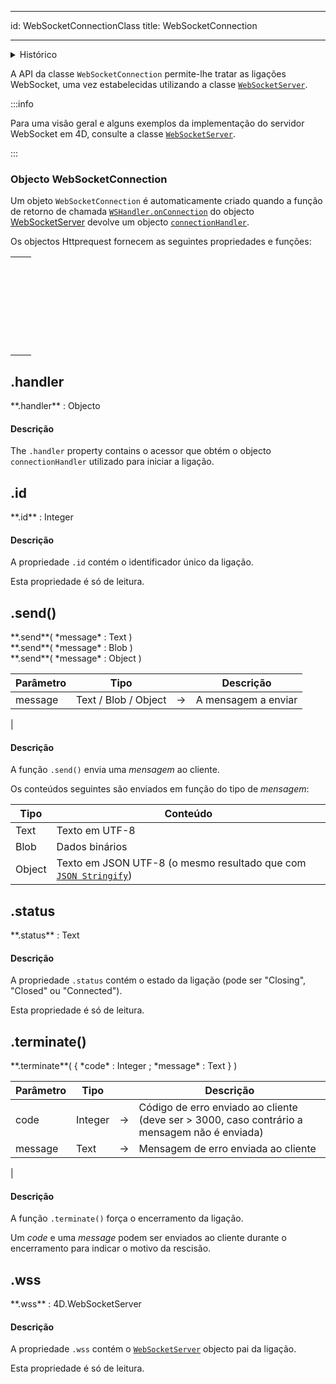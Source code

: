 - - -
id: WebSocketConnectionClass title: WebSocketConnection
- - -

<details><summary>Histórico</summary>

| Versão | Mudanças   |
| ------ | ---------- |
| v20    | Adicionado |

</details>

A API da classe `WebSocketConnection` permite-lhe tratar as ligações WebSocket, uma vez estabelecidas utilizando a classe [`WebSocketServer`](WebSocketServerClass.md).

:::info

Para uma visão geral e alguns exemplos da implementação do servidor WebSocket em 4D, consulte a classe [`WebSocketServer`](WebSocketServerClass.md).

:::


### Objecto WebSocketConnection

Um objeto `WebSocketConnection` é automaticamente criado quando a função de retorno de chamada [`WSHandler.onConnection`](WebSocketServerClass.md#wsshandler-parameter) do objecto [WebSocketServer](WebSocketServerClass.md#4dwebsocketservernew) devolve um objecto [`connectionHandler`](WebSocketServerClass.md#connectionhandler-object).

Os objectos Httprequest fornecem as seguintes propriedades e funções:

|                                                                                                                                                                                         |
| --------------------------------------------------------------------------------------------------------------------------------------------------------------------------------------- |
| [<!-- INCLUDE #WebSocketConnectionClass.handler.Syntax -->](#handler)&nbsp;&nbsp;&nbsp;&nbsp;<!-- INCLUDE #WebSocketConnectionClass.handler.Summary -->|
| [<!-- INCLUDE #WebSocketConnectionClass.id.Syntax -->](#id)&nbsp;&nbsp;&nbsp;&nbsp;<!-- INCLUDE #WebSocketConnectionClass.id.Summary -->|
| [<!-- INCLUDE #WebSocketConnectionClass.send().Syntax -->](#send())&nbsp;&nbsp;&nbsp;&nbsp;<!-- INCLUDE #WebSocketConnectionClass.send().Summary -->|
| [<!-- INCLUDE #WebSocketConnectionClass.status.Syntax -->](#status)&nbsp;&nbsp;&nbsp;&nbsp;<!-- INCLUDE #WebSocketConnectionClass.status.Summary -->|
| [<!-- INCLUDE #WebSocketConnectionClass.terminate().Syntax -->](#terminate())&nbsp;&nbsp;&nbsp;&nbsp;<!-- INCLUDE #WebSocketConnectionClass.terminate().Summary -->|
| [<!-- INCLUDE #WebSocketConnectionClass.wss.Syntax -->](#wss)&nbsp;&nbsp;&nbsp;&nbsp;<!-- INCLUDE #WebSocketConnectionClass.wss.Summary -->|



<!-- REF #WebSocketConnectionClass.handler.Desc -->
## .handler

<!-- REF #WebSocketConnectionClass.handler.Syntax -->**.handler** : Objecto<!-- END REF -->

#### Descrição

The `.handler` property contains <!-- REF #WebSocketConnectionClass.handler.Summary -->o acessor que obtém o objecto `connectionHandler` utilizado para iniciar a ligação<!-- END REF -->.

<!-- END REF -->




<!-- REF #WebSocketConnectionClass.id.Desc -->
## .id

<!-- REF #WebSocketConnectionClass.id.Syntax -->**.id** : Integer<!-- END REF -->

#### Descrição

A propriedade `.id` contém <!-- REF #WebSocketConnectionClass.id.Summary -->o identificador único da ligação<!-- END REF -->.

Esta propriedade é só de leitura.
<!-- END REF -->


<!-- REF #WebSocketConnectionClass.send().Desc -->
## .send()

<!-- REF #WebSocketConnectionClass.send().Syntax -->**.send**( *message* : Text )<br/>**.send**( *message* : Blob )<br/>**.send**( *message* : Object )<!-- END REF -->


<!-- REF #WebSocketConnectionClass.send().Params -->
| Parâmetro | Tipo                 |    | Descrição                                      |
| --------- | -------------------- |:--:| ---------------------------------------------- |
| message   | Text / Blob / Object | -> | A mensagem a enviar|<!-- END REF -->

|

#### Descrição

A função `.send()` <!-- REF #WebSocketConnectionClass.send().Summary -->envia uma *mensagem* ao cliente<!-- END REF -->.

Os conteúdos seguintes são enviados em função do tipo de *mensagem*:

| Tipo   | Conteúdo                                                                                                                    |
| ------ | --------------------------------------------------------------------------------------------------------------------------- |
| Text   | Texto em UTF-8                                                                                                              |
| Blob   | Dados binários                                                                                                              |
| Object | Texto em JSON UTF-8 (o mesmo resultado que com [`JSON Stringify`](https://doc.4d.com/4dv19R/help/command/en/page1217.html)) |

<!-- END REF -->




<!-- REF #WebSocketConnectionClass.status.Desc -->
## .status

<!-- REF #WebSocketConnectionClass.status.Syntax -->**.status** : Text<!-- END REF -->

#### Descrição

A propriedade `.status` contém <!-- REF #WebSocketConnectionClass.status.Summary -->o estado da ligação (pode ser "Closing", "Closed" ou "Connected")<!-- END REF -->.

Esta propriedade é só de leitura.
<!-- END REF -->



<!-- REF #WebSocketConnectionClass.terminate().Desc -->
## .terminate()

<!-- REF #WebSocketConnectionClass.terminate().Syntax -->**.terminate**( { *code* : Integer ; *message* : Text } )<!-- END REF -->


<!-- REF #WebSocketConnectionClass.terminate().Params -->
| Parâmetro | Tipo    |    | Descrição                                                                                    |
| --------- | ------- |:--:| -------------------------------------------------------------------------------------------- |
| code      | Integer | -> | Código de erro enviado ao cliente (deve ser > 3000, caso contrário a mensagem não é enviada) |
| message   | Text    | -> | Mensagem de erro enviada ao cliente|<!-- END REF -->


|


#### Descrição

A função `.terminate()` <!-- REF #WebSocketConnectionClass.terminate().Summary -->força o encerramento da ligação<!-- END REF -->.

Um *code* e uma *message* podem ser enviados ao cliente durante o encerramento para indicar o motivo da rescisão.

<!-- END REF -->

<!-- REF #WebSocketConnectionClass.wss.Desc -->
## .wss

<!-- REF #WebSocketConnectionClass.wss.Syntax -->**.wss** : 4D.WebSocketServer<!-- END REF -->

#### Descrição

A propriedade `.wss` contém <!-- REF #WebSocketConnectionClass.wss.Summary -->o [`WebSocketServer`](WebSocketServerClass.md#4dwebsocketservernew) objecto pai da ligação<!-- END REF -->.

Esta propriedade é só de leitura.
<!-- END REF -->

